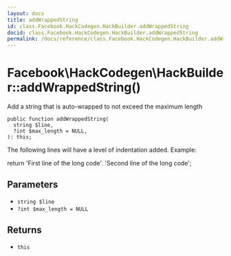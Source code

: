 ```yaml
---
layout: docs
title: addWrappedString
id: class.Facebook.HackCodegen.HackBuilder.addWrappedString
docid: class.Facebook.HackCodegen.HackBuilder.addWrappedString
permalink: /docs/reference/class.Facebook.HackCodegen.HackBuilder.addWrappedString.md
---
```

# Facebook\\HackCodegen\\HackBuilder::addWrappedString()




Add a string that is auto-wrapped to not exceed the maximum length




``` Hack
public function addWrappedString(
  string $line,
  ?int $max_length = NULL,
): this;
```




The following lines will have a level of indentation added. Example:




return 'First line of the long code'.
'Second line of the long code';




## Parameters




- ` string $line `
- ` ?int $max_length = NULL `




## Returns




+ ` this `